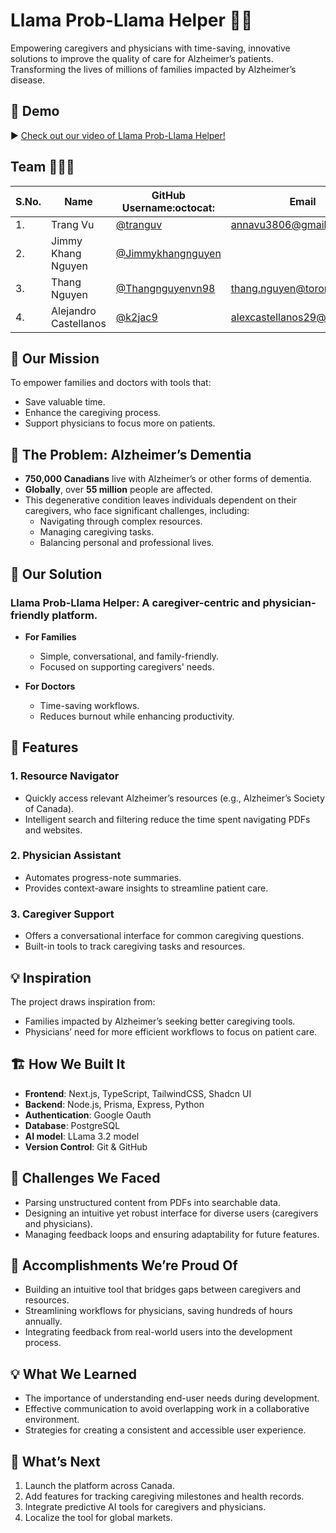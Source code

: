 
# Llama Prob-Llama Helper 🦙💡

Empowering caregivers and physicians with time-saving, innovative solutions to improve the quality of care for Alzheimer’s patients. Transforming the lives of millions of families impacted by Alzheimer’s disease.

## 🎥 Demo

▶️ [Check out our video of Llama Prob-Llama Helper!](https://www.youtube.com/watch?v=MdzVOrUDiNQ)

## Team 🧑‍🤝‍🧑

| S.No. | Name                   | GitHub Username:octocat:                            | Email                       |
| ----- | ---------------------- | -------------------------------------------------- | --------------------------- |
| 1.    | Trang Vu               | [@tranguv](https://github.com/tranguv)             |annavu3806@gmail.com |
| 2.    | Jimmy Khang Nguyen     | [@Jimmykhangnguyen](https://github.com/Jimmykhangnguyen) |                             |
| 3.    | Thang Nguyen           | [@Thangnguyenvn98](https://github.com/Thangnguyenvn98) |thang.nguyen@torontomu.ca |
| 4.    | Alejandro Castellanos  | [@k2jac9](https://github.com/k2jac9)               | alexcastellanos29@gmail.com |


## 🌟 Our Mission

To empower families and doctors with tools that:
- Save valuable time.
- Enhance the caregiving process.
- Support physicians to focus more on patients.

## 🧠 The Problem: Alzheimer’s Dementia

- **750,000 Canadians** live with Alzheimer’s or other forms of dementia.
- **Globally**, over **55 million** people are affected.
- This degenerative condition leaves individuals dependent on their caregivers, who face significant challenges, including:
  - Navigating through complex resources.
  - Managing caregiving tasks.
  - Balancing personal and professional lives.

## 🔧 Our Solution

### **Llama Prob-Llama Helper**: A caregiver-centric and physician-friendly platform.

- **For Families**  
  - Simple, conversational, and family-friendly.
  - Focused on supporting caregivers' needs.

- **For Doctors**  
  - Time-saving workflows.
  - Reduces burnout while enhancing productivity.

## 🚀 Features

### 1. **Resource Navigator**
- Quickly access relevant Alzheimer’s resources (e.g., Alzheimer’s Society of Canada).
- Intelligent search and filtering reduce the time spent navigating PDFs and websites.

### 2. **Physician Assistant**
- Automates progress-note summaries.
- Provides context-aware insights to streamline patient care.

### 3. **Caregiver Support**
- Offers a conversational interface for common caregiving questions.
- Built-in tools to track caregiving tasks and resources.

## 💡 Inspiration

The project draws inspiration from:
- Families impacted by Alzheimer’s seeking better caregiving tools.
- Physicians’ need for more efficient workflows to focus on patient care.

## 🏗️ How We Built It

- **Frontend**: Next.js, TypeScript, TailwindCSS, Shadcn UI
- **Backend**: Node.js, Prisma, Express, Python
- **Authentication**: Google Oauth
- **Database**: PostgreSQL
- **AI model**: LLama 3.2 model
- **Version Control**: Git & GitHub

## 🥺 Challenges We Faced

- Parsing unstructured content from PDFs into searchable data.
- Designing an intuitive yet robust interface for diverse users (caregivers and physicians).
- Managing feedback loops and ensuring adaptability for future features.

## 🥰 Accomplishments We’re Proud Of

- Building an intuitive tool that bridges gaps between caregivers and resources.
- Streamlining workflows for physicians, saving hundreds of hours annually.
- Integrating feedback from real-world users into the development process.

## 💡 What We Learned

- The importance of understanding end-user needs during development.
- Effective communication to avoid overlapping work in a collaborative environment.
- Strategies for creating a consistent and accessible user experience.

## 🚀 What’s Next

1. Launch the platform across Canada.
2. Add features for tracking caregiving milestones and health records.
3. Integrate predictive AI tools for caregivers and physicians.
4. Localize the tool for global markets.

